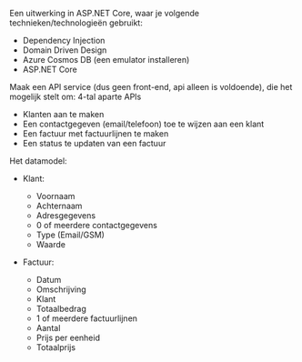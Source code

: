 ﻿Een uitwerking in ASP.NET Core, waar je volgende technieken/technologieën gebruikt:

- Dependency Injection
- Domain Driven Design
- Azure Cosmos DB (een emulator installeren)
- ASP.NET Core
 
Maak een API service (dus geen front-end, api alleen is voldoende), die het mogelijk stelt om:
4-tal aparte APIs

- Klanten aan te maken
- Een contactgegeven (email/telefoon) toe te wijzen aan een klant
- Een factuur met factuurlijnen te maken
- Een status te updaten van een factuur  
 
Het datamodel:

- Klant:

  - Voornaam
  - Achternaam
  - Adresgegevens
  - 0 of meerdere contactgegevens
  - Type (Email/GSM)
  - Waarde
  
- Factuur:

  - Datum
  - Omschrijving
  - Klant
  - Totaalbedrag
  - 1 of meerdere factuurlijnen
  - Aantal
  - Prijs per eenheid
  - Totaalprijs